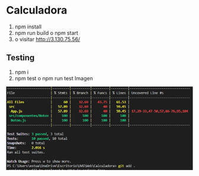 # Calculadora
1. npm install
2. npm run build o npm start
3.  o visitar  http://3.130.75.56/
## Testing
1. npm i
2. npm test o npm run test
Imagen

![alt text](https://github.com/estuardo8u14/Calculadora/blob/master/public/Capture.PNG?raw=true)
